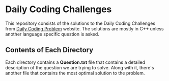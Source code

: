 # Daily Coding Challenges
This repository consists of the solutions to the Daily Coding Challenges from <a href="https://www.dailycodingproblem.com/">Daily Coding Problem</a> website. The solutions are mostly in C++ unless another language specific question is asked.
## Contents of Each Directory 
Each directory contains a **Question.txt** file that contains a detailed description of the question we are trying to solve. Along with it, there's another file that contains the most optimal solution to the problem.
